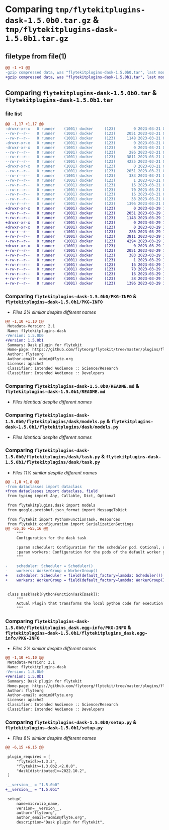 # Comparing `tmp/flytekitplugins-dask-1.5.0b0.tar.gz` & `tmp/flytekitplugins-dask-1.5.0b1.tar.gz`

## filetype from file(1)

```diff
@@ -1 +1 @@
-gzip compressed data, was "flytekitplugins-dask-1.5.0b0.tar", last modified: Tue Mar 21 00:09:47 2023, max compression
+gzip compressed data, was "flytekitplugins-dask-1.5.0b1.tar", last modified: Wed Mar 29 18:58:36 2023, max compression
```

## Comparing `flytekitplugins-dask-1.5.0b0.tar` & `flytekitplugins-dask-1.5.0b1.tar`

### file list

```diff
@@ -1,17 +1,17 @@
-drwxr-xr-x   0 runner    (1001) docker     (123)        0 2023-03-21 00:09:47.828334 flytekitplugins-dask-1.5.0b0/
--rw-r--r--   0 runner    (1001) docker     (123)     2051 2023-03-21 00:09:47.828334 flytekitplugins-dask-1.5.0b0/PKG-INFO
--rw-r--r--   0 runner    (1001) docker     (123)     1148 2023-03-21 00:09:29.000000 flytekitplugins-dask-1.5.0b0/README.md
-drwxr-xr-x   0 runner    (1001) docker     (123)        0 2023-03-21 00:09:47.828334 flytekitplugins-dask-1.5.0b0/flytekitplugins/
-drwxr-xr-x   0 runner    (1001) docker     (123)        0 2023-03-21 00:09:47.828334 flytekitplugins-dask-1.5.0b0/flytekitplugins/dask/
--rw-r--r--   0 runner    (1001) docker     (123)      286 2023-03-21 00:09:29.000000 flytekitplugins-dask-1.5.0b0/flytekitplugins/dask/__init__.py
--rw-r--r--   0 runner    (1001) docker     (123)     3811 2023-03-21 00:09:29.000000 flytekitplugins-dask-1.5.0b0/flytekitplugins/dask/models.py
--rw-r--r--   0 runner    (1001) docker     (123)     4225 2023-03-21 00:09:29.000000 flytekitplugins-dask-1.5.0b0/flytekitplugins/dask/task.py
-drwxr-xr-x   0 runner    (1001) docker     (123)        0 2023-03-21 00:09:47.828334 flytekitplugins-dask-1.5.0b0/flytekitplugins_dask.egg-info/
--rw-r--r--   0 runner    (1001) docker     (123)     2051 2023-03-21 00:09:47.000000 flytekitplugins-dask-1.5.0b0/flytekitplugins_dask.egg-info/PKG-INFO
--rw-r--r--   0 runner    (1001) docker     (123)      383 2023-03-21 00:09:47.000000 flytekitplugins-dask-1.5.0b0/flytekitplugins_dask.egg-info/SOURCES.txt
--rw-r--r--   0 runner    (1001) docker     (123)        1 2023-03-21 00:09:47.000000 flytekitplugins-dask-1.5.0b0/flytekitplugins_dask.egg-info/dependency_links.txt
--rw-r--r--   0 runner    (1001) docker     (123)       16 2023-03-21 00:09:47.000000 flytekitplugins-dask-1.5.0b0/flytekitplugins_dask.egg-info/namespace_packages.txt
--rw-r--r--   0 runner    (1001) docker     (123)       70 2023-03-21 00:09:47.000000 flytekitplugins-dask-1.5.0b0/flytekitplugins_dask.egg-info/requires.txt
--rw-r--r--   0 runner    (1001) docker     (123)       16 2023-03-21 00:09:47.000000 flytekitplugins-dask-1.5.0b0/flytekitplugins_dask.egg-info/top_level.txt
--rw-r--r--   0 runner    (1001) docker     (123)       38 2023-03-21 00:09:47.828334 flytekitplugins-dask-1.5.0b0/setup.cfg
--rw-r--r--   0 runner    (1001) docker     (123)     1396 2023-03-21 00:09:45.000000 flytekitplugins-dask-1.5.0b0/setup.py
+drwxr-xr-x   0 runner    (1001) docker     (123)        0 2023-03-29 18:58:36.676248 flytekitplugins-dask-1.5.0b1/
+-rw-r--r--   0 runner    (1001) docker     (123)     2051 2023-03-29 18:58:36.676248 flytekitplugins-dask-1.5.0b1/PKG-INFO
+-rw-r--r--   0 runner    (1001) docker     (123)     1148 2023-03-29 18:58:20.000000 flytekitplugins-dask-1.5.0b1/README.md
+drwxr-xr-x   0 runner    (1001) docker     (123)        0 2023-03-29 18:58:36.676248 flytekitplugins-dask-1.5.0b1/flytekitplugins/
+drwxr-xr-x   0 runner    (1001) docker     (123)        0 2023-03-29 18:58:36.676248 flytekitplugins-dask-1.5.0b1/flytekitplugins/dask/
+-rw-r--r--   0 runner    (1001) docker     (123)      286 2023-03-29 18:58:20.000000 flytekitplugins-dask-1.5.0b1/flytekitplugins/dask/__init__.py
+-rw-r--r--   0 runner    (1001) docker     (123)     3811 2023-03-29 18:58:20.000000 flytekitplugins-dask-1.5.0b1/flytekitplugins/dask/models.py
+-rw-r--r--   0 runner    (1001) docker     (123)     4294 2023-03-29 18:58:20.000000 flytekitplugins-dask-1.5.0b1/flytekitplugins/dask/task.py
+drwxr-xr-x   0 runner    (1001) docker     (123)        0 2023-03-29 18:58:36.676248 flytekitplugins-dask-1.5.0b1/flytekitplugins_dask.egg-info/
+-rw-r--r--   0 runner    (1001) docker     (123)     2051 2023-03-29 18:58:36.000000 flytekitplugins-dask-1.5.0b1/flytekitplugins_dask.egg-info/PKG-INFO
+-rw-r--r--   0 runner    (1001) docker     (123)      383 2023-03-29 18:58:36.000000 flytekitplugins-dask-1.5.0b1/flytekitplugins_dask.egg-info/SOURCES.txt
+-rw-r--r--   0 runner    (1001) docker     (123)        1 2023-03-29 18:58:36.000000 flytekitplugins-dask-1.5.0b1/flytekitplugins_dask.egg-info/dependency_links.txt
+-rw-r--r--   0 runner    (1001) docker     (123)       16 2023-03-29 18:58:36.000000 flytekitplugins-dask-1.5.0b1/flytekitplugins_dask.egg-info/namespace_packages.txt
+-rw-r--r--   0 runner    (1001) docker     (123)       70 2023-03-29 18:58:36.000000 flytekitplugins-dask-1.5.0b1/flytekitplugins_dask.egg-info/requires.txt
+-rw-r--r--   0 runner    (1001) docker     (123)       16 2023-03-29 18:58:36.000000 flytekitplugins-dask-1.5.0b1/flytekitplugins_dask.egg-info/top_level.txt
+-rw-r--r--   0 runner    (1001) docker     (123)       38 2023-03-29 18:58:36.680248 flytekitplugins-dask-1.5.0b1/setup.cfg
+-rw-r--r--   0 runner    (1001) docker     (123)     1396 2023-03-29 18:58:34.000000 flytekitplugins-dask-1.5.0b1/setup.py
```

### Comparing `flytekitplugins-dask-1.5.0b0/PKG-INFO` & `flytekitplugins-dask-1.5.0b1/PKG-INFO`

 * *Files 2% similar despite different names*

```diff
@@ -1,10 +1,10 @@
 Metadata-Version: 2.1
 Name: flytekitplugins-dask
-Version: 1.5.0b0
+Version: 1.5.0b1
 Summary: Dask plugin for flytekit
 Home-page: https://github.com/flyteorg/flytekit/tree/master/plugins/flytekit-dask
 Author: flyteorg
 Author-email: admin@flyte.org
 License: apache2
 Classifier: Intended Audience :: Science/Research
 Classifier: Intended Audience :: Developers
```

### Comparing `flytekitplugins-dask-1.5.0b0/README.md` & `flytekitplugins-dask-1.5.0b1/README.md`

 * *Files identical despite different names*

### Comparing `flytekitplugins-dask-1.5.0b0/flytekitplugins/dask/models.py` & `flytekitplugins-dask-1.5.0b1/flytekitplugins/dask/models.py`

 * *Files identical despite different names*

### Comparing `flytekitplugins-dask-1.5.0b0/flytekitplugins/dask/task.py` & `flytekitplugins-dask-1.5.0b1/flytekitplugins/dask/task.py`

 * *Files 11% similar despite different names*

```diff
@@ -1,8 +1,8 @@
-from dataclasses import dataclass
+from dataclasses import dataclass, field
 from typing import Any, Callable, Dict, Optional
 
 from flytekitplugins.dask import models
 from google.protobuf.json_format import MessageToDict
 
 from flytekit import PythonFunctionTask, Resources
 from flytekit.configuration import SerializationSettings
@@ -55,16 +55,16 @@
     """
     Configuration for the dask task
 
     :param scheduler: Configuration for the scheduler pod. Optional, defaults to ``Scheduler()``.
     :param workers: Configuration for the pods of the default worker group. Optional, defaults to ``WorkerGroup()``.
     """
 
-    scheduler: Scheduler = Scheduler()
-    workers: WorkerGroup = WorkerGroup()
+    scheduler: Scheduler = field(default_factory=lambda: Scheduler())
+    workers: WorkerGroup = field(default_factory=lambda: WorkerGroup())
 
 
 class DaskTask(PythonFunctionTask[Dask]):
     """
     Actual Plugin that transforms the local python code for execution within a dask cluster
     """
```

### Comparing `flytekitplugins-dask-1.5.0b0/flytekitplugins_dask.egg-info/PKG-INFO` & `flytekitplugins-dask-1.5.0b1/flytekitplugins_dask.egg-info/PKG-INFO`

 * *Files 2% similar despite different names*

```diff
@@ -1,10 +1,10 @@
 Metadata-Version: 2.1
 Name: flytekitplugins-dask
-Version: 1.5.0b0
+Version: 1.5.0b1
 Summary: Dask plugin for flytekit
 Home-page: https://github.com/flyteorg/flytekit/tree/master/plugins/flytekit-dask
 Author: flyteorg
 Author-email: admin@flyte.org
 License: apache2
 Classifier: Intended Audience :: Science/Research
 Classifier: Intended Audience :: Developers
```

### Comparing `flytekitplugins-dask-1.5.0b0/setup.py` & `flytekitplugins-dask-1.5.0b1/setup.py`

 * *Files 8% similar despite different names*

```diff
@@ -6,15 +6,15 @@
 
 plugin_requires = [
     "flyteidl>=1.3.2",
     "flytekit>=1.3.0b2,<2.0.0",
     "dask[distributed]>=2022.10.2",
 ]
 
-__version__ = "1.5.0b0"
+__version__ = "1.5.0b1"
 
 setup(
     name=microlib_name,
     version=__version__,
     author="flyteorg",
     author_email="admin@flyte.org",
     description="Dask plugin for flytekit",
```

